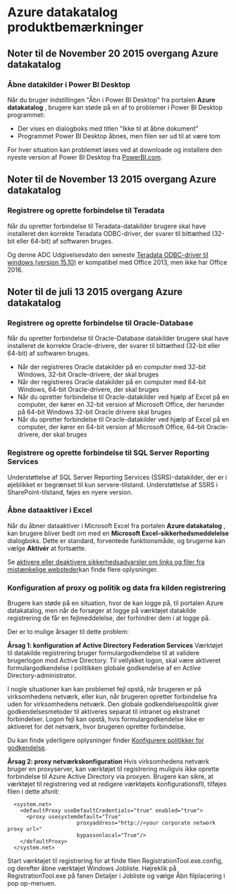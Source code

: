 <properties
   pageTitle="Azure datakatalog produktbemærkninger | Microsoft Azure"
   description="Produktbemærkninger til Azure datakatalog."
   services="data-catalog"
   documentationCenter=""
   authors="steelanddata"
   manager="NA"
   editor=""
   tags=""/>
<tags
   ms.service="data-catalog"
   ms.devlang="NA"
   ms.topic="article"
   ms.tgt_pltfrm="NA"
   ms.workload="data-catalog"
   ms.date="09/21/2016"
   ms.author="maroche"/>

# <a name="azure-data-catalog-release-notes"></a>Azure datakatalog produktbemærkninger

## <a name="notes-for-the-november-20-2015-release-of-azure-data-catalog"></a>Noter til de November 20 2015 overgang Azure datakatalog

### <a name="opening-data-sources-in-power-bi-desktop"></a>Åbne datakilder i Power BI Desktop

Når du bruger indstillingen "Åbn i Power BI Desktop" fra portalen **Azure datakatalog** , brugere kan støde på en af to problemer i Power BI Desktop programmet:

- Der vises en dialogboks med titlen "Ikke til at åbne dokument"
- Programmet Power BI Desktop åbnes, men filen ser ud til at være tom

For hver situation kan problemet løses ved at downloade og installere den nyeste version af Power BI Desktop fra [PowerBI.com](https://powerbi.com).

## <a name="notes-for-the-november-13-2015-release-of-azure-data-catalog"></a>Noter til de November 13 2015 overgang Azure datakatalog

### <a name="registering-and-connecting-to-teradata"></a>Registrere og oprette forbindelse til Teradata

Når du opretter forbindelse til Teradata-datakilder brugere skal have installeret den korrekte Teradata ODBC-driver, der svarer til bittæthed (32-bit eller 64-bit) af softwaren bruges.

Og denne ADC Udgivelsesdato den seneste [Teradata ODBC-driver til windows (version 15.10)](http://downloads.teradata.com/download/connectivity/odbc-driver/windows) er kompatibel med Office 2013, men ikke har Office 2016.

## <a name="notes-for-the-july-13-2015-release-of-azure-data-catalog"></a>Noter til de juli 13 2015 overgang Azure datakatalog

### <a name="registering-and-connecting-to-oracle-database"></a>Registrere og oprette forbindelse til Oracle-Database

Når du opretter forbindelse til Oracle-Database datakilder brugere skal have installeret de korrekte Oracle-drivere, der svarer til bittæthed (32-bit eller 64-bit) af softwaren bruges.

-   Når der registreres Oracle datakilder på en computer med 32-bit Windows, 32-bit Oracle-drivere, der skal bruges
-   Når der registreres Oracle datakilder på en computer med 64-bit Windows, 64-bit Oracle-drivere, der skal bruges
-   Når du opretter forbindelse til Oracle-datakilder ved hjælp af Excel på en computer, der kører en 32-bit version af Microsoft Office, der herunder på 64-bit Windows 32-bit Oracle drivere skal bruges
-   Når du opretter forbindelse til Oracle-datakilder ved hjælp af Excel på en computer, der kører en 64-bit version af Microsoft Office, 64-bit Oracle-drivere, der skal bruges

### <a name="registering-and-connecting-to-sql-server-reporting-services"></a>Registrere og oprette forbindelse til SQL Server Reporting Services

Understøttelse af SQL Server Reporting Services (SSRS)-datakilder, der er i øjeblikket er begrænset til kun servere-tilstand. Understøttelse af SSRS i SharePoint-tilstand, føjes en nyere version.

### <a name="opening-data-assets-in-excel"></a>Åbne dataaktiver i Excel

Når du åbner dataaktiver i Microsoft Excel fra portalen **Azure datakatalog** , kan brugere bliver bedt om med en **Microsoft Excel-sikkerhedsmeddelelse** dialogboks. Dette er standard, forventede funktionsmåde, og brugerne kan vælge **Aktivér** at fortsætte.

Se [aktivere eller deaktivere sikkerhedsadvarsler om links og filer fra mistænkelige websteder](https://support.office.com/article/Enable-or-disable-security-alerts-about-links-and-files-from-suspicious-websites-A1AC6AE9-5C4A-4EB3-B3F8-143336039BBE)kan finde flere oplysninger.

### <a name="proxy-and-policy-configuration-and-data-source-registration"></a>Konfiguration af proxy og politik og data fra kilden registrering

Brugere kan støde på en situation, hvor de kan logge på, til portalen Azure datakatalog, men når de forsøger at logge på værktøjet datakilde registrering de får en fejlmeddelelse, der forhindrer dem i at logge på.

Der er to mulige årsager til dette problem:

**Årsag 1: konfiguration af Active Directory Federation Services** Værktøjet til datakilde registrering bruger formulargodkendelse til at validere brugerlogon mod Active Directory. Til vellykket logon, skal være aktiveret formulargodkendelse i politikken globale godkendelse af en Active Directory-administrator.

I nogle situationer kan kan problemet fejl opstå, når brugeren er på virksomhedens netværk, eller kun, når brugeren opretter forbindelse fra uden for virksomhedens netværk. Den globale godkendelsespolitik giver godkendelsesmetoder til aktiveres separat til intranet og ekstranet forbindelser. Logon fejl kan opstå, hvis formulargodkendelse ikke er aktiveret for det netværk, hvor brugeren opretter forbindelse.

Du kan finde yderligere oplysninger finder [Konfigurere politikker for godkendelse](https://technet.microsoft.com/library/dn486781.aspx).

**Årsag 2: proxy netværkskonfiguration** Hvis virksomhedens netværk bruger en proxyserver, kan værktøjet til registrering muligvis ikke oprette forbindelse til Azure Active Directory via proxyen. Brugere kan sikre, at værktøjet til registrering ved at redigere værktøjets konfigurationsfil, tilføjes filen i dette afsnit:


      <system.net>
        <defaultProxy useDefaultCredentials="true" enabled="true">
          <proxy usesystemdefault="True"
                          proxyaddress="http://<your corporate network proxy url>"
                          bypassonlocal="True"/>
        </defaultProxy>
      </system.net>


Start værktøjet til registrering for at finde filen RegistrationTool.exe.config, og derefter åbne værktøjet Windows Jobliste. Højreklik på RegistrationTool.exe på fanen Detaljer i Jobliste og vælge Åbn filplacering i pop op-menuen.
